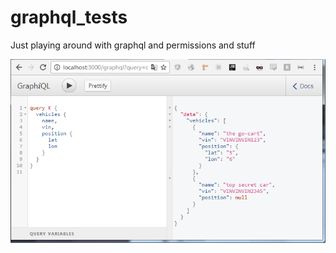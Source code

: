 # graphql_tests
Just playing around with graphql and permissions and stuff

![Example query](examplequery.PNG)
